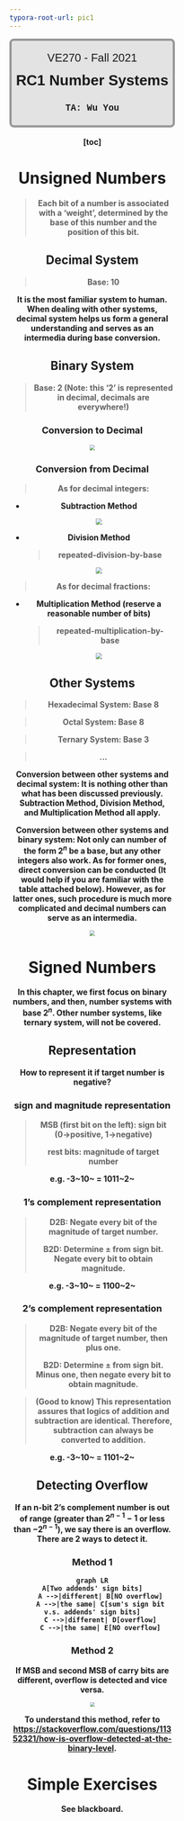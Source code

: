 ```yaml
---
typora-root-url: pic1
---
```


<div style="width:60%;height:150px;text-align:center;border-top:none solid red;border-left:none;border-bottom:none;margin-left:0%;margin-right:20%;display:inline-block">
    <div style="border:4px solid #999999;border-radius:8px;width:95%;height:100%;background-color: rgb(227, 227, 227);">
        <div style="width:100%;height:30%;text-align:center;line-height:60px;font-size:20px;font-family:'Lucida Sans', 'Lucida Sans Regular', 'Lucida Grande', 'Lucida Sans Unicode', Geneva, Verdana, sans-serif;">VE270 - Fall 2021</div>
        <div style="width:100%;height:18%;text-align:center;line-height:50px;font-size:26px;font-family:'Lucida Sans', 'Lucida Sans Regular', 'Lucida Grande', 'Lucida Sans Unicode', Geneva, Verdana, sans-serif;"><b>RC1 Number Systems</div>
        <div style="width:100%;height:57%;text-align:center;font-size:16px;line-height:32px;font-family: 'Courier New', Courier, monospace;font-weight:300;"><br><b>TA: Wu You<br></b></div>

[toc]

# Unsigned Numbers

> Each bit of a number is associated with a ‘weight’, determined by the **base** of this number and the **position** of this bit.

## Decimal System

> Base: 10

It is the most familiar system to human. When dealing with other systems, decimal system helps us form a general understanding and serves as an **intermedia** during base conversion.

## Binary System

> Base: 2 (Note: this ‘2’ is represented in decimal, decimals are everywhere!)

### Conversion to Decimal

<img src="/bin_to_dec.png" style="zoom:60%;" />

### Conversion from Decimal

> As for decimal integers:

- Subtraction Method

  <img src="/bin_from_dec_sub.png" style="zoom:70%;" />

- Division Method

  > repeated-division-by-**base**

  <img src="/bin_from_dec_div.png" style="zoom:70%;" />

> As for decimal fractions:

- Multiplication Method (reserve a reasonable number of bits)

  > repeated-multiplication-by-**base**

  <img src="/bin_from_dec_mul.png" style="zoom:70%;" />

## Other Systems

> Hexadecimal System: Base 8

> Octal System: Base 8

> Ternary System: Base 3

> ...

Conversion between other systems and decimal system: It is nothing other than what has been discussed previously. Subtraction Method, Division Method, and Multiplication Method all apply.

Conversion between other systems and binary system: Not only can number of the form $2^n$ be a base, but any other integers also work. As for former ones, direct conversion can be conducted (It would help if you are familiar with the table attached below). However, as for latter ones, such procedure is much more complicated and decimal numbers can serve as an intermedia.

<img src="/base_conversion_table.png" style="zoom:60%;" />

# Signed Numbers

In this chapter, we first focus on binary numbers, and then, number systems with base $2^n$. Other number systems, like ternary system, will not be covered.

## Representation

How to represent it if target number is negative?

### sign and magnitude representation

> MSB (first bit on the left): sign bit (0->positive, 1->negative)
>
> rest bits: magnitude of target number

e.g. -3~10~ = 1011~2~

### 1’s complement representation

> D2B: Negate every bit of the magnitude of target number.
>
> B2D: Determine $\pm$ from sign bit. Negate every bit to obtain magnitude.

e.g. -3~10~ = 1100~2~

### 2’s complement representation 

> D2B: Negate every bit of the magnitude of target number, then plus one.
>
> B2D: Determine $\pm$ from sign bit. Minus one, then negate every bit to obtain magnitude.

> (Good to know) This representation assures that logics of addition and subtraction are identical. Therefore, subtraction can always be converted to addition. 

e.g. -3~10~ = 1101~2~

## Detecting Overflow

If an n-bit 2’s complement number is out of range (greater than $2^{n-1}-1$ or less than $-2^{n-1}$), we say there is an overflow. There are 2 ways to detect it.

### Method 1

```mermaid
graph LR
A[Two addends' sign bits]
    A -->|different| B[NO overflow]
    A -->|the same| C[sum's sign bit v.s. addends' sign bits]
    C -->|different| D[overflow]
    C -->|the same| E[NO overflow]
```



### Method 2

If MSB and second MSB of carry bits are different, overflow is detected and vice versa.

<img src="/overflow_method2.png" style="zoom:50%;" />

To understand this method, refer to https://stackoverflow.com/questions/11352321/how-is-overflow-detected-at-the-binary-level.



# Simple Exercises

See blackboard.
